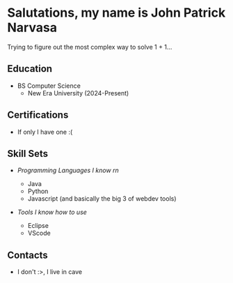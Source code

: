 # Salutations, my name is John Patrick Narvasa
Trying to figure out the most complex way to solve 1 + 1...

## Education

- BS Computer Science
  - New Era University (2024-Present)

## Certifications
- If only I have one :(

## Skill Sets

- *Programming Languages I know rn*
  - Java
  - Python
  - Javascript (and basically the big 3 of webdev tools)
    
- *Tools I know how to use*
  - Eclipse
  - VScode


## Contacts
- I don't :>, I live in cave
<!--
**John-Patrick-Narvasa/John-Patrick-Narvasa** is a ✨ _special_ ✨ repository because its `README.md` (this file) appears on your GitHub profile.

Here are some ideas to get you started:

- 🔭 I’m currently working on ...
- 🌱 I’m currently learning ...
- 👯 I’m looking to collaborate on ...
- 🤔 I’m looking for help with ...
- 💬 Ask me about ...
- 📫 How to reach me: ...
- 😄 Pronouns: ...
- ⚡ Fun fact: ...
-->
